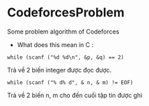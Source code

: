 # CodeforcesProblem
Some problem algorithm of Codeforces

+ What does this mean in C : 

```
while (scanf ("%d %d\n", &p, &q) == 2)
```

Trả về 2 biến integer được đọc được.

```
while (scanf ("% d% d", & n, & m) != EOF)
```
Trả về 2 biến n, m cho đến cuối tập tin được ghi

